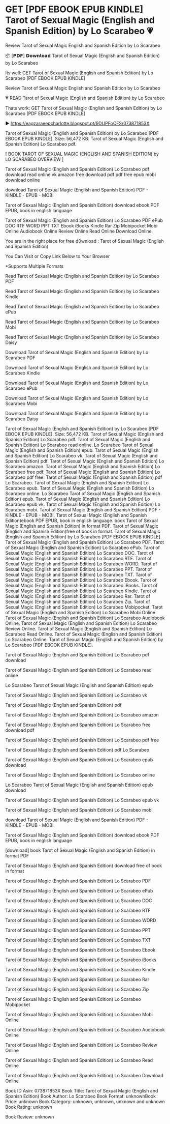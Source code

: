 # GET [PDF EBOOK EPUB KINDLE] Tarot of Sexual Magic (English and Spanish Edition) by  Lo Scarabeo 💗
Review Tarot of Sexual Magic English and Spanish Edition by Lo Scarabeo

📦 [𝗣𝗗𝗙] 𝗗𝗼𝘄𝗻𝗹𝗼𝗮𝗱 Tarot of Sexual Magic (English and Spanish Edition) by Lo Scarabeo

Its well: GET Tarot of Sexual Magic (English and Spanish Edition) by Lo Scarabeo [PDF EBOOK EPUB KINDLE]


Review Tarot of Sexual Magic English and Spanish Edition by Lo Scarabeo

💗 READ Tarot of Sexual Magic (English and Spanish Edition) by Lo Scarabeo

Thats work: GET Tarot of Sexual Magic (English and Spanish Edition) by Lo Scarabeo [PDF EBOOK EPUB KINDLE]



▶ https://eagzaraeepcharlotte.blogspot.pt/9DUPFoCFS/073871853X



Tarot of Sexual Magic (English and Spanish Edition) by Lo Scarabeo [PDF EBOOK EPUB KINDLE]. Size: 56,472 KB. Tarot of Sexual Magic (English and Spanish Edition) Lo Scarabeo pdf.

[ BOOK TAROT OF SEXUAL MAGIC (ENGLISH AND SPANISH EDITION) by LO SCARABEO OVERVIEW ]

Tarot of Sexual Magic (English and Spanish Edition) Lo Scarabeo pdf download read online vk amazon free download pdf pdf free epub mobi download online

download Tarot of Sexual Magic (English and Spanish Edition) PDF - KINDLE - EPUB - MOBI

Tarot of Sexual Magic (English and Spanish Edition) download ebook PDF EPUB, book in english language

Tarot of Sexual Magic (English and Spanish Edition) Lo Scarabeo PDF ePub DOC RTF WORD PPT TXT Ebook iBooks Kindle Rar Zip Mobipocket Mobi Online Audiobook Online Review Online Read Online Download Online

You are in the right place for free d0wnload : Tarot of Sexual Magic (English and Spanish Edition)

You Can Visit or Copy Link Below to Your Browser

*Supports Multiple Formats

Read Tarot of Sexual Magic (English and Spanish Edition) by Lo Scarabeo PDF

Read Tarot of Sexual Magic (English and Spanish Edition) by Lo Scarabeo Kindle

Read Tarot of Sexual Magic (English and Spanish Edition) by Lo Scarabeo ePub

Read Tarot of Sexual Magic (English and Spanish Edition) by Lo Scarabeo Mobi

Read Tarot of Sexual Magic (English and Spanish Edition) by Lo Scarabeo Daisy

Download Tarot of Sexual Magic (English and Spanish Edition) by Lo Scarabeo PDF

Download Tarot of Sexual Magic (English and Spanish Edition) by Lo Scarabeo Kindle

Download Tarot of Sexual Magic (English and Spanish Edition) by Lo Scarabeo ePub

Download Tarot of Sexual Magic (English and Spanish Edition) by Lo Scarabeo Mobi

Download Tarot of Sexual Magic (English and Spanish Edition) by Lo Scarabeo Daisy

Tarot of Sexual Magic (English and Spanish Edition) by Lo Scarabeo [PDF EBOOK EPUB KINDLE]. Size: 56,472 KB. Tarot of Sexual Magic (English and Spanish Edition) Lo Scarabeo pdf. Tarot of Sexual Magic (English and Spanish Edition) Lo Scarabeo read online. Lo Scarabeo Tarot of Sexual Magic (English and Spanish Edition) epub. Tarot of Sexual Magic (English and Spanish Edition) Lo Scarabeo vk. Tarot of Sexual Magic (English and Spanish Edition) pdf. Tarot of Sexual Magic (English and Spanish Edition) Lo Scarabeo amazon. Tarot of Sexual Magic (English and Spanish Edition) Lo Scarabeo free pdf. Tarot of Sexual Magic (English and Spanish Edition) Lo Scarabeo pdf free. Tarot of Sexual Magic (English and Spanish Edition) pdf Lo Scarabeo. Tarot of Sexual Magic (English and Spanish Edition) Lo Scarabeo epub. Tarot of Sexual Magic (English and Spanish Edition) Lo Scarabeo online. Lo Scarabeo Tarot of Sexual Magic (English and Spanish Edition) epub. Tarot of Sexual Magic (English and Spanish Edition) Lo Scarabeo epub vk. Tarot of Sexual Magic (English and Spanish Edition) Lo Scarabeo mobi. Tarot of Sexual Magic (English and Spanish Edition) PDF - KINDLE - EPUB - MOBI. Tarot of Sexual Magic (English and Spanish Edition)ebook PDF EPUB, book in english language. book Tarot of Sexual Magic (English and Spanish Edition) in format PDF. Tarot of Sexual Magic (English and Spanish Edition)free of book in format. Tarot of Sexual Magic (English and Spanish Edition) by Lo Scarabeo [PDF EBOOK EPUB KINDLE]. Tarot of Sexual Magic (English and Spanish Edition) Lo Scarabeo PDF. Tarot of Sexual Magic (English and Spanish Edition) Lo Scarabeo ePub. Tarot of Sexual Magic (English and Spanish Edition) Lo Scarabeo DOC. Tarot of Sexual Magic (English and Spanish Edition) Lo Scarabeo RTF. Tarot of Sexual Magic (English and Spanish Edition) Lo Scarabeo WORD. Tarot of Sexual Magic (English and Spanish Edition) Lo Scarabeo PPT. Tarot of Sexual Magic (English and Spanish Edition) Lo Scarabeo TXT. Tarot of Sexual Magic (English and Spanish Edition) Lo Scarabeo Ebook. Tarot of Sexual Magic (English and Spanish Edition) Lo Scarabeo iBooks. Tarot of Sexual Magic (English and Spanish Edition) Lo Scarabeo Kindle. Tarot of Sexual Magic (English and Spanish Edition) Lo Scarabeo Rar. Tarot of Sexual Magic (English and Spanish Edition) Lo Scarabeo Zip. Tarot of Sexual Magic (English and Spanish Edition) Lo Scarabeo Mobipocket. Tarot of Sexual Magic (English and Spanish Edition) Lo Scarabeo Mobi Online. Tarot of Sexual Magic (English and Spanish Edition) Lo Scarabeo Audiobook Online. Tarot of Sexual Magic (English and Spanish Edition) Lo Scarabeo Review Online. Tarot of Sexual Magic (English and Spanish Edition) Lo Scarabeo Read Online. Tarot of Sexual Magic (English and Spanish Edition) Lo Scarabeo Online. Tarot of Sexual Magic (English and Spanish Edition) by Lo Scarabeo [PDF EBOOK EPUB KINDLE].

Tarot of Sexual Magic (English and Spanish Edition) Lo Scarabeo pdf download

Tarot of Sexual Magic (English and Spanish Edition) Lo Scarabeo read online

Lo Scarabeo Tarot of Sexual Magic (English and Spanish Edition) epub

Tarot of Sexual Magic (English and Spanish Edition) Lo Scarabeo vk

Tarot of Sexual Magic (English and Spanish Edition) pdf

Tarot of Sexual Magic (English and Spanish Edition) Lo Scarabeo amazon

Tarot of Sexual Magic (English and Spanish Edition) Lo Scarabeo free download pdf

Tarot of Sexual Magic (English and Spanish Edition) Lo Scarabeo pdf free

Tarot of Sexual Magic (English and Spanish Edition) pdf Lo Scarabeo

Tarot of Sexual Magic (English and Spanish Edition) Lo Scarabeo epub download

Tarot of Sexual Magic (English and Spanish Edition) Lo Scarabeo online

Lo Scarabeo Tarot of Sexual Magic (English and Spanish Edition) epub download

Tarot of Sexual Magic (English and Spanish Edition) Lo Scarabeo epub vk

Tarot of Sexual Magic (English and Spanish Edition) Lo Scarabeo mobi

download Tarot of Sexual Magic (English and Spanish Edition) PDF - KINDLE - EPUB - MOBI

Tarot of Sexual Magic (English and Spanish Edition) download ebook PDF EPUB, book in english language

[download] book Tarot of Sexual Magic (English and Spanish Edition) in format PDF

Tarot of Sexual Magic (English and Spanish Edition) download free of book in format

Tarot of Sexual Magic (English and Spanish Edition) Lo Scarabeo PDF

Tarot of Sexual Magic (English and Spanish Edition) Lo Scarabeo ePub

Tarot of Sexual Magic (English and Spanish Edition) Lo Scarabeo DOC

Tarot of Sexual Magic (English and Spanish Edition) Lo Scarabeo RTF

Tarot of Sexual Magic (English and Spanish Edition) Lo Scarabeo WORD

Tarot of Sexual Magic (English and Spanish Edition) Lo Scarabeo PPT

Tarot of Sexual Magic (English and Spanish Edition) Lo Scarabeo TXT

Tarot of Sexual Magic (English and Spanish Edition) Lo Scarabeo Ebook

Tarot of Sexual Magic (English and Spanish Edition) Lo Scarabeo iBooks

Tarot of Sexual Magic (English and Spanish Edition) Lo Scarabeo Kindle

Tarot of Sexual Magic (English and Spanish Edition) Lo Scarabeo Rar

Tarot of Sexual Magic (English and Spanish Edition) Lo Scarabeo Zip

Tarot of Sexual Magic (English and Spanish Edition) Lo Scarabeo Mobipocket

Tarot of Sexual Magic (English and Spanish Edition) Lo Scarabeo Mobi Online

Tarot of Sexual Magic (English and Spanish Edition) Lo Scarabeo Audiobook Online

Tarot of Sexual Magic (English and Spanish Edition) Lo Scarabeo Review Online

Tarot of Sexual Magic (English and Spanish Edition) Lo Scarabeo Read Online

Tarot of Sexual Magic (English and Spanish Edition) Lo Scarabeo Download Online

Book ID Asin: 073871853X
Book Title: Tarot of Sexual Magic (English and Spanish Edition)
Book Author: Lo Scarabeo
Book Format: unknownBook Price: unknown
Book Category: unknown, unknown, unknown and unknown
Book Rating: unknown

Book Review: unknown
